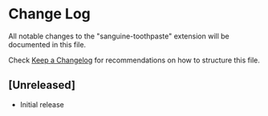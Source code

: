 # Change Log

All notable changes to the "sanguine-toothpaste" extension will be documented in this file.

Check [Keep a Changelog](http://keepachangelog.com/) for recommendations on how to structure this file.

## [Unreleased]

- Initial release
